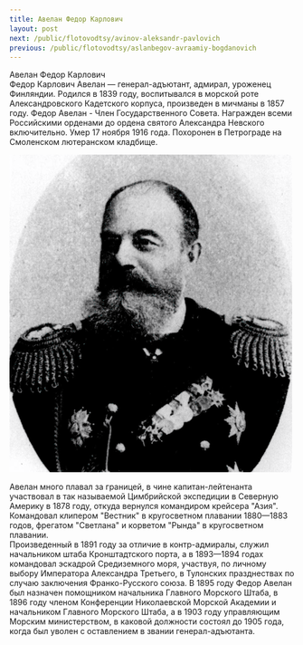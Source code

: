 ```yaml
---
title: Авелан Федор Карлович
layout: post
next: /public/flotovodtsy/avinov-aleksandr-pavlovich
previous: /public/flotovodtsy/aslanbegov-avraamiy-bogdanovich
---
```


Авелан Федор Карлович  
Федор Карлович Авелан — генерал-адъютант, адмирал, уроженец Финляндии. Родился в 1839 году, воспитывался в морской роте Александровского Кадетского корпуса, произведен в мичманы в 1857 году. Федор Авелан - Член Государственного Совета. Награжден всеми Российскими орденами до ордена святого Александра Невского включительно. Умер 17 ноября 1916 года. Похоронен в Петрограде на Смоленском лютеранском кладбище.  
  

![](/assets/img/avelan.gif)  

  
Авелан много плавал за границей, в чине капитан-лейтенанта участвовал в так называемой Цимбрийской экспедиции в Северную Америку в 1878 году, откуда вернулся командиром крейсера "Азия". Командовал клипером "Вестник" в кругосветном плавании 1880—1883 годов, фрегатом "Светлана" и корветом "Рында" в кругосветном плавании.   
Произведенный в 1891 году за отличие в контр-адмиралы, служил начальником штаба Кронштадтского порта, а в 1893—1894 годах командовал эскадрой Средиземного моря, участвуя, по личному выбору Императора Александра Третьего, в Тулонских празднествах по случаю заключения Франко-Русского союза. В 1895 году Федор Авелан был назначен помощником начальника Главного Морского Штаба, в 1896 году членом Конференции Николаевской Морской Академии и начальником Главного Морского Штаба, а в 1903 году управляющим Морским министерством, в каковой должности состоял до 1905 года, когда был уволен с оставлением в звании генерал-адъютанта.  
 